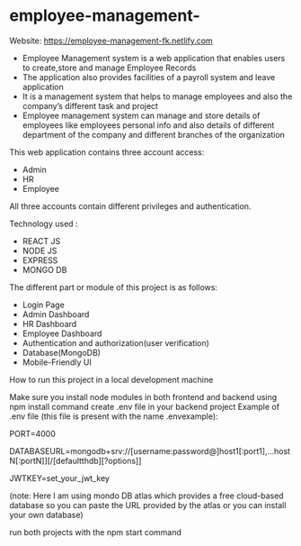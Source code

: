 # employee-management-

Website: https://employee-management-fk.netlify.com

- Employee Management system is a web application that enables users to create,store and manage Employee Records
- The application also provides facilities of a payroll system and leave application
- It is a management system that helps to manage employees and also the company’s different task and project
- Employee management system can manage and store details of employees like employees personal info and also details of different department of the company and different branches of the organization


This web application contains three account access:

- Admin
- HR
- Employee


All three accounts contain different privileges and authentication.


Technology used :

- REACT JS
- NODE JS
- EXPRESS
- MONGO DB

The different part or module of this project is as follows:

- Login Page
- Admin Dashboard
- HR Dashboard
- Employee Dashboard
- Authentication and authorization(user verification)
- Database(MongoDB)
- Mobile-Friendly UI

How to run this project in a local development machine

Make sure you install node modules in both frontend and backend using npm install command
create .env file in your backend project Example of .env file (this file is present with the name .envexample):

PORT=4000

DATABASEURL=mongodb+srv://[username:password@]host1[:port1],...hostN[:portN]][/[defaultthdb][?options]]

JWTKEY=set_your_jwt_key


(note: Here I am using mondo DB atlas which provides a free cloud-based database so you can paste the URL provided by the atlas or you can install your own database)

run both projects with the npm start command
